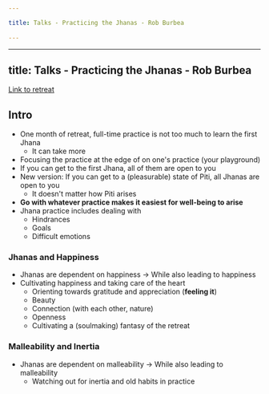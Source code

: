 ```yaml
---
title: Talks - Practicing the Jhanas - Rob Burbea 
---
```

---
title: Talks - Practicing the Jhanas - Rob Burbea
---
[Link to retreat](https://www.dharmaseed.org/retreats/4496/)

## Intro
- One month of retreat, full-time practice is not too much to learn the first Jhana
	- It can take more
- Focusing the practice at the edge of on one's practice (your playground)
- If you can get to the first Jhana, all of them are open to you
- New version: If you can get to a (pleasurable) state of Piti, all Jhanas are open to you
	- It doesn't matter how Piti arises 
- **Go with whatever practice makes it easiest for well-being to arise**
- Jhana practice includes dealing with
	- Hindrances
	- Goals
	- Difficult emotions

### Jhanas and Happiness
- Jhanas are dependent on happiness → While also leading to happiness
- Cultivating happiness and taking care of the heart
	- Orienting towards gratitude and appreciation (**feeling it**)
	- Beauty
	- Connection (with each other, nature)
	- Openness
	- Cultivating a (soulmaking) fantasy of the retreat

### Malleability and Inertia
- Jhanas are dependent on malleability → While also leading to malleability
	- Watching out for inertia and old habits in practice
